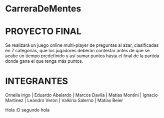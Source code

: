 # CarreraDeMentes 


# PROYECTO FINAL

Se realizará un juego online multi-player de preguntas al azar, clasificadas en 7 categorías, que los jugadores deberán contestar antes de que se acabe un tiempo predefinido y así sumar puntos hasta el final de la partida donde gana el que tenga más puntos. 

# INTEGRANTES
Ornella Irigo	| Eduardo Abelardo |
Marcos Davila	| Matias Montini |
Ignacio Martinez	| Leandro Verón |
Valkiria Salerno	|  Matias Beier

Hola :D
segundo hola